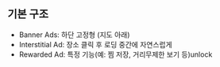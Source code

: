 
## 기본 구조
- Banner Ads: 하단 고정형 (지도 아래)
- Interstitial Ad: 장소 클릭 후 로딩 중간에 자연스럽게
- Rewarded Ad: 특정 기능(예: 찜 저장, 거리무제한 보기 등)unlock